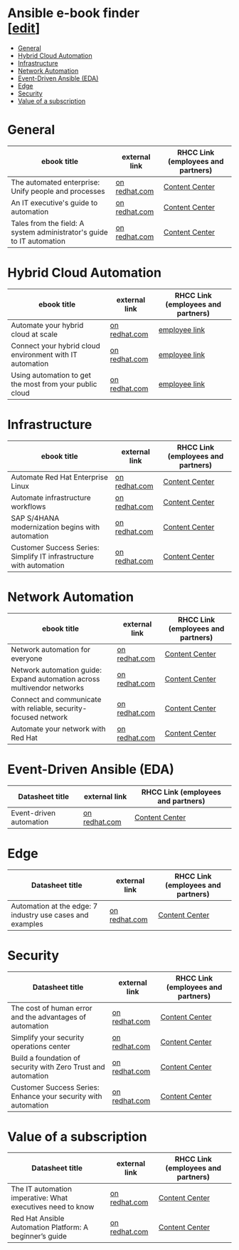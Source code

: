 <h1> Ansible e-book finder<div class="editlink">[<a target="_new" href="https://github.com/ansible/slides/edit/main/ebooks.md">edit</a>]</div></h1>

- [General](#general)
- [Hybrid Cloud Automation](#hybrid-cloud-automation)
- [Infrastructure](#infrastructure)
- [Network Automation](#network-automation)
- [Event-Driven Ansible (EDA)](#event-driven-ansible-eda)
- [Edge](#edge)
- [Security](#security)
- [Value of a subscription](#value-of-a-subscription)


# General

<table>
<thead>
<tr>
<th>ebook title</th>
<th>external link</th>
<th>RHCC Link (employees and partners)</th>
</tr>
</thead>
<tbody>
<tr>
<td>The automated enterprise: Unify people and processes</td>
<td><a target="_blank" href="https://www.redhat.com/en/resources/automated-enterprise-e-book">on redhat.com</a></td>
<td><a  target="_blank" href="https://content.redhat.com/content/rhcc/us/en/assets/display.html?id=86cf4c7b-ed93-4f26-b2d3-1ae8f76b199e">Content Center</a></td>
</tr>
<tr>
<td>An IT executive's guide to automation</td>
<td><a target="_blank" href="https://www.redhat.com/en/resources/automated-enterprise-e-book">on redhat.com</a></td>
<td><a target="_blank" href="https://content.redhat.com/content/rhcc/us/en/assets/display.html?id=2b0b20c5-9ec7-43be-a6ac-be07bf43be1c">Content Center</a></td>
</tr>
<tr>
<td>Tales from the field: A system administrator's guide to IT automation</td>
<td><a target="_blank" href="https://www.redhat.com/en/resources/automated-enterprise-e-book">on redhat.com</a></td>
<td><a  target="_blank" href="https://content.redhat.com/content/rhcc/us/en/assets/display.html?id=97acc32c-9e2d-4a24-9ae3-2742d92e6cb4">Content Center</a></td>
</tr>
</tbody>
</table>

# Hybrid Cloud Automation

<table>
<thead>
<tr>
<th>ebook title</th>
<th>external link</th>
<th>RHCC Link (employees and partners)</th>
</tr>
</thead>
<tbody>
<tr>
<td>Automate your hybrid cloud at scale</td>
<td><a target="_blank" href="https://www.redhat.com/en/engage/automate-hybrid-cloud-20221006">on redhat.com</a></td>
<td><a  target="_blank" href="https://www.redhat.com/en/resources/automate-your-hybrid-cloud-ebook">employee link</a></td>
</tr>
<tr>
<td>Connect your hybrid cloud environment with IT automation</td>
<td><a target="_blank" href="https://www.redhat.com/en/engage/hybrid-cloud-environment-20220412">on redhat.com</a></td>
<td><a  target="_blank" href="https://www.redhat.com/en/resources/connect-hybrid-environments-with-automation-e-book">employee link</a></td>
</tr>
<tr>
<td>Using automation to get the most from your public cloud</td>
<td><a target="_blank" href="https://www.redhat.com/en/engage/automation-public-cloud-20221014">on redhat.com</a></td>
<td><a  target="_blank" href="https://www.redhat.com/en/resources/using-automation-public-cloud-detail">employee link</a></td>
</tr>
</tbody>
</table>

# Infrastructure

<table>
<thead>
<tr>
<th>ebook title</th>
<th>external link</th>
<th>RHCC Link (employees and partners)</th>
</tr>
</thead>
<tbody>
<tr>
<td>Automate Red Hat Enterprise Linux</td>
<td><a target="_blank" href="https://www.redhat.com/en/resources/automate-red-hat-enterprise-linux-ebook">on redhat.com</a></td>
<td><a  target="_blank" href="https://content.redhat.com/content/rhcc/us/en/assets/display.html?id=27224ac9-5970-496b-901e-cb4946ec1376">Content Center</a></td>
</tr>
<tr>
<td>Automate infrastructure workflows</td>
<td><a target="_blank" href="https://www.redhat.com/en/engage/infra-automation-ebook-s-202009020400">on redhat.com</a></td>
<td><a  target="_blank" href="https://content.redhat.com/content/rhcc/us/en/assets/display.html?id=ed02d47c-64e1-4954-bf97-367641cdcbc7">Content Center</a></td>
</tr>
<tr>
<td>SAP S/4HANA modernization begins with automation</td>
<td><a target="_blank" href="https://www.redhat.com/en/resources/simplify-it-infrastructure">on redhat.com</a></td>
<td><a  target="_blank" href="https://content.redhat.com/content/rhcc/us/en/assets/display.html?id=c8ad839a-c1ca-4926-8000-d31605b089b5">Content Center</a></td>
</tr>
<tr>
<td>Customer Success Series: Simplify IT infrastructure with automation</td>
<td><a target="_blank" href="https://www.redhat.com/en/resources/sap-s4hana-automation-ebook">on redhat.com</a></td>
<td><a  target="_blank" href="https://content.redhat.com/content/rhcc/us/en/assets/display.html?id=23887ed1-d0e9-4095-8bbd-83cfa9cec2c9">Content Center</a></td>
</tr>
</tbody>
</table>

# Network Automation

<table>
<thead>
<tr>
<th>ebook title</th>
<th>external link</th>
<th>RHCC Link (employees and partners)</th>
</tr>
</thead>
<tbody>
<tr>
<td>Network automation for everyone</td>
<td><a target="_blank" href="https://www.redhat.com/en/engage/network-automation-everyone-s-202101221234">on redhat.com</a></td>
<td><a  target="_blank" href="https://content.redhat.com/content/rhcc/us/en/assets/display.html?id=026234ee-52b2-4cb4-84b8-66489678236a">Content Center</a></td>
</tr>
<tr>
<td>Network automation guide: Expand automation across multivendor networks</td>
<td><a target="_blank" href="https://www.redhat.com/en/engage/network-automation-guide-20221202">on redhat.com</a></td>
<td><a  target="_blank" href="https://content.redhat.com/content/rhcc/us/en/assets/display.html?id=5c47feab-360d-42c4-8335-d7199cee4985">Content Center</a></td>
</tr>
<tr>
<td>Connect and communicate with reliable, security-focused network</td>
<td><a target="_blank" href="https://www.redhat.com/en/resources/connect-and-communicate-network-ecosystem-ebook">on redhat.com</a></td>
<td><a  target="_blank" href="https://content.redhat.com/content/rhcc/us/en/assets/display.html?id=e0506582-97d4-4b47-bb13-c63df3c694cf">Content Center</a></td>
</tr>
<tr>
<td>Automate your network with Red Hat</td>
<td><a target="_blank" href="https://www.redhat.com/en/resources/network-automation-technical-e-book">on redhat.com</a></td>
<td><a  target="_blank" href="https://content.redhat.com/content/rhcc/us/en/assets/display.html?id=363c136c-0c30-4d74-a3d0-59f3d1eea97a">Content Center</a></td>
</tr>
</tbody>
</table>

# Event-Driven Ansible (EDA)

<table>
<thead>
<tr>
<th>Datasheet title</th>
<th>external link</th>
<th>RHCC Link (employees and partners)</th>
</tr>
</thead>
<tbody>
<tr>
<td>Event-driven automation</td>
<td><a target="_blank" href="https://www.redhat.com/en/resources/event-driven-automation">on redhat.com</a></td>
<td><a  target="_blank" href="https://content.redhat.com/content/rhcc/us/en/assets/display.html?id=a09af499-4dd9-4a1c-8f04-31162246fde0">Content Center</a></td>
</tr>
</tbody>
</table>

# Edge

<table>
<thead>
<tr>
<th>Datasheet title</th>
<th>external link</th>
<th>RHCC Link (employees and partners)</th>
</tr>
</thead>
<tbody>
<tr>
<td>Automation at the edge: 7 industry use cases and examples</td>
<td><a target="_blank" href="https://www.redhat.com/en/resources/automation-at-the-edge-ebook">on redhat.com</a></td>
<td><a  target="_blank" href="https://content.redhat.com/content/rhcc/us/en/assets/display.html?id=bf58785c-62ff-48c9-9bf1-0482d02afc34">Content Center</a></td>
</tr>
</tbody>
</table>

# Security

<table>
<thead>
<tr>
<th>Datasheet title</th>
<th>external link</th>
<th>RHCC Link (employees and partners)</th>
</tr>
</thead>
<tbody>
<tr>
<td>The cost of human error and the advantages of automation</td>
<td><a target="_blank" href="https://www.redhat.com/en/resources/advantages-security-automation-e-book">on redhat.com</a></td>
<td><a  target="_blank" href="https://content.redhat.com/content/rhcc/us/en/assets/display.html?id=64706003-96a5-40b1-8136-ca0845d16607">Content Center</a></td>
</tr>
<tr>
<td>Simplify your security operations center</td>
<td><a target="_blank" href="https://www.redhat.com/en/resources/security-automation-ebook">on redhat.com</a></td>
<td><a  target="_blank" href="https://content.redhat.com/content/rhcc/us/en/assets/display.html?id=33895571-53d6-4227-803c-743ab1a4aba1">Content Center</a></td>
</tr>
<tr>
<td>Build a foundation of security with Zero Trust and automation</td>
<td><a target="_blank" href="https://www.redhat.com/en/resources/ita-zero-trust-automation-ebook">on redhat.com</a></td>
<td><a  target="_blank" href="https://content.redhat.com/content/rhcc/us/en/assets/display.html?id=b4c317be-bcd9-4e99-9706-109aa1ba8848">Content Center</a></td>
</tr>
<tr>
<td>Customer Success Series: Enhance your security with automation</td>
<td><a target="_blank" href="https://www.redhat.com/en/resources/enhance-security-with-automation">on redhat.com</a></td>
<td><a  target="_blank" href="https://content.redhat.com/content/rhcc/us/en/assets/display.html?id=95e8deff-fe33-4a2e-8788-33d48169cbbf">Content Center</a></td>
</tr>
</tbody>
</table>

# Value of a subscription

<table>
<thead>
<tr>
<th>Datasheet title</th>
<th>external link</th>
<th>RHCC Link (employees and partners)</th>
</tr>
</thead>
<tbody>
<tr>
<td>The IT automation imperative: What executives need to know</td>
<td><a target="_blank" href="https://www.redhat.com/en/resources/it-automation-for-executives-ebook">on redhat.com</a></td>
<td><a  target="_blank" href="https://content.redhat.com/content/rhcc/us/en/assets/display.html?id=10fdcfe0-e14c-478d-83ed-484d2c64e3a2">Content Center</a></td>
</tr>
<tr>
<td>Red Hat Ansible Automation Platform: A beginner’s guide</td>
<td><a target="_blank" href="https://www.redhat.com/en/resources/ansible-automation-platform-beginner-guide-ebook">on redhat.com</a></td>
<td><a  target="_blank" href="https://content.redhat.com/content/rhcc/us/en/assets/display.html?id=c124c535-7608-4729-bba6-79c9b28f4181">Content Center</a></td>
</tr>
</tbody>
</table>